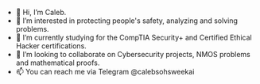 - 👋 Hi, I’m Caleb.
- 👀 I’m interested in protecting people's safety, analyzing and solving problems.
- 🌱 I’m currently studying for the CompTIA Security+ and Certified Ethical Hacker certifications.
- 💞️ I’m looking to collaborate on Cybersecurity projects, NMOS problems and mathematical proofs.
- 📫 You can reach me via Telegram @calebsohsweekai

<!---
sohscaleb/sohscaleb is a ✨ special ✨ repository because its `README.md` (this file) appears on your GitHub profile.
You can click the Preview link to take a look at your changes.
--->
